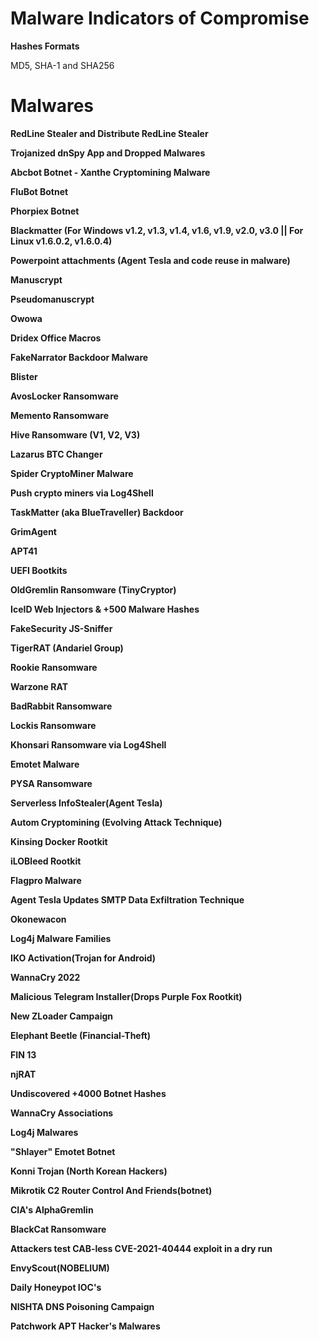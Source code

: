 # Malware Indicators of Compromise

<b>Hashes Formats</b>

MD5, SHA-1 and SHA256

# Malwares

<b>RedLine Stealer and Distribute RedLine Stealer</b>

<b>Trojanized dnSpy App and Dropped Malwares</b>

<b>Abcbot Botnet - Xanthe Cryptomining Malware</b>

<b>FluBot Botnet</b>

<b>Phorpiex Botnet</b>

<b>Blackmatter (For Windows v1.2, v1.3, v1.4, v1.6, v1.9, v2.0, v3.0 || For Linux v1.6.0.2, v1.6.0.4)</b>

<b>Powerpoint attachments (Agent Tesla and code reuse in malware)</b>

<b>Manuscrypt</b>

<b>Pseudomanuscrypt</b>

<b>Owowa</b>

<b>Dridex Office Macros</b>

<b>FakeNarrator Backdoor Malware</b>

<b>Blister</b>

<b>AvosLocker Ransomware</b>

<b>Memento Ransomware</b>

<b>Hive Ransomware (V1, V2, V3)</b>

<b>Lazarus BTC Changer</b>

<b>Spider CryptoMiner Malware</b>

<b>Push crypto miners via Log4Shell</b>

<b>TaskMatter (aka BlueTraveller) Backdoor</b>

<b>GrimAgent</b>

<b>APT41</b>

<b>UEFI Bootkits</b>

<b>OldGremlin Ransomware (TinyCryptor)</b>

<b>IceID Web Injectors & +500 Malware Hashes</b>

<b>FakeSecurity JS-Sniffer</b>

<b>TigerRAT (Andariel Group)</b>

<b>Rookie Ransomware</b>

<b>Warzone RAT</b>

<b>BadRabbit Ransomware</b>

<b>Lockis Ransomware</b>

<b>Khonsari Ransomware via Log4Shell</b>

<b>Emotet Malware</b>

<b>PYSA Ransomware</b>

<b>Serverless InfoStealer(Agent Tesla)</b>

<b>Autom Cryptomining (Evolving Attack Technique)</b>

<b>Kinsing Docker Rootkit</b>

<b>iLOBleed Rootkit</b>

<b>Flagpro Malware</b>

<b>Agent Tesla Updates SMTP Data Exfiltration Technique</b>

<b>Okonewacon</b>

<b>Log4j Malware Families</b>

<b>IKO Activation(Trojan for Android)</b>

<b>WannaCry 2022</b>

<b>Malicious Telegram Installer(Drops Purple Fox Rootkit)</b>

<b>New ZLoader Campaign</b>

<b>Elephant Beetle (Financial-Theft)</b>

<b>FIN 13</b>

<b>njRAT</b>

<b>Undiscovered +4000 Botnet Hashes</b>

<b>WannaCry Associations</b>

<b>Log4j Malwares</b>

<b>"Shlayer" Emotet Botnet</b>

<b>Konni Trojan (North Korean Hackers)</b>

<b>Mikrotik C2 Router Control And Friends(botnet)</b>

<b>CIA's AlphaGremlin</b>

<b>BlackCat Ransomware</b>

<b>Attackers test CAB-less CVE-2021-40444 exploit in a dry run</b>

<b>EnvyScout(NOBELIUM)</b>

<b>Daily Honeypot IOC's</b>

<b>NISHTA DNS Poisoning Campaign</b>

<b>Patchwork APT Hacker's Malwares</b>
